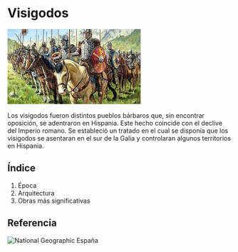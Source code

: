 # Visigodos 
![visigodos](img/visigodos.jpg) 

Los visigodos fueron distintos pueblos bárbaros que, sin encontrar oposición, se
adentraron en Hispania. Este hecho coincide con el declive del Imperio romano. Se
estableció un tratado en el cual se disponía que los visigodos se asentaran en el sur de
la Galia y controlaran algunos territorios en Hispania.

## Índice

1. Época
2. Arquitectura
3. Obras más significativas
   
## Referencia

![National Geographic España](https://historia.nationalgeographic.com.es/temas/visigodos)

